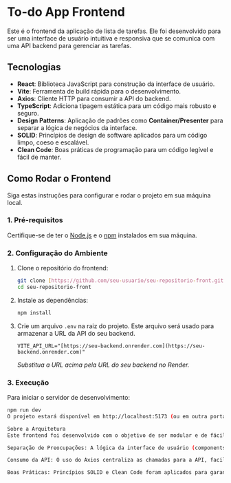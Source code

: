 # To-do App Frontend

Este é o frontend da aplicação de lista de tarefas. Ele foi desenvolvido para ser uma interface de usuário intuitiva e responsiva que se comunica com uma API backend para gerenciar as tarefas.

## Tecnologias

* **React**: Biblioteca JavaScript para construção da interface de usuário.
* **Vite**: Ferramenta de build rápida para o desenvolvimento.
* **Axios**: Cliente HTTP para consumir a API do backend.
* **TypeScript**: Adiciona tipagem estática para um código mais robusto e seguro.
* **Design Patterns**: Aplicação de padrões como **Container/Presenter** para separar a lógica de negócios da interface.
* **SOLID**: Princípios de design de software aplicados para um código limpo, coeso e escalável.
* **Clean Code**: Boas práticas de programação para um código legível e fácil de manter.

## Como Rodar o Frontend

Siga estas instruções para configurar e rodar o projeto em sua máquina local.

### 1. Pré-requisitos

Certifique-se de ter o [Node.js](https://nodejs.org/) e o [npm](https://www.npmjs.com/) instalados em sua máquina.

### 2. Configuração do Ambiente

1.  Clone o repositório do frontend:
    ```bash
    git clone [https://github.com/seu-usuario/seu-repositorio-front.git](https://github.com/seu-usuario/seu-repositorio-front.git)
    cd seu-repositorio-front
    ```

2.  Instale as dependências:
    ```bash
    npm install
    ```

3.  Crie um arquivo `.env` na raiz do projeto. Este arquivo será usado para armazenar a URL da API do seu backend.

    ```env
    VITE_API_URL="[https://seu-backend.onrender.com](https://seu-backend.onrender.com)"
    ```
    *Substitua a URL acima pela URL do seu backend no Render.*

### 3. Execução

Para iniciar o servidor de desenvolvimento:

```bash
npm run dev
O projeto estará disponível em http://localhost:5173 (ou em outra porta, conforme configurado pelo Vite).

Sobre a Arquitetura
Este frontend foi desenvolvido com o objetivo de ser modular e de fácil manutenção, seguindo princípios de arquitetura de software:

Separação de Preocupações: A lógica da interface de usuário (components) é separada da lógica de negócios (hooks ou services).

Consumo da API: O uso do Axios centraliza as chamadas para a API, facilitando a manutenção e a reutilização de código.

Boas Práticas: Princípios SOLID e Clean Code foram aplicados para garantir que cada componente e função tenha uma responsabilidade única e que o código seja legível e extensível.
  ```
